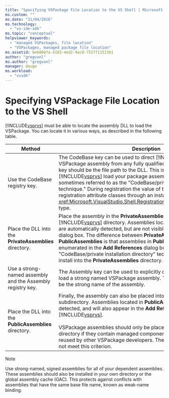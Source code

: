 ```yaml
---
title: "Specifying VSPackage File Location to the VS Shell | Microsoft Docs"
ms.custom: ""
ms.date: "11/04/2016"
ms.technology: 
  - "vs-ide-sdk"
ms.topic: "conceptual"
helpviewer_keywords: 
  - "managed VSPackages, file location"
  - "VSPackages, managed package file location"
ms.assetid: beb8607a-4183-4ed2-9ac8-7527f11513b1
author: "gregvanl"
ms.author: "gregvanl"
manager: douge
ms.workload: 
  - "vssdk"
---
```

# Specifying VSPackage File Location to the VS Shell
[!INCLUDE[vsprvs](../../code-quality/includes/vsprvs_md.md)] must be able to locate the assembly DLL to load the VSPackage. You can locate it in various ways, as described in the following table.  


|                           Method                           |                                                                                                                                                                                                                                                                                                                              Description                                                                                                                                                                                                                                                                                                                               |
|------------------------------------------------------------|------------------------------------------------------------------------------------------------------------------------------------------------------------------------------------------------------------------------------------------------------------------------------------------------------------------------------------------------------------------------------------------------------------------------------------------------------------------------------------------------------------------------------------------------------------------------------------------------------------------------------------------------------------------------|
|               Use the CodeBase registry key.               | The CodeBase key can be used to direct [!INCLUDE[vsprvs](../../code-quality/includes/vsprvs_md.md)] to load the VSPackage assembly from any fully qualified file path. The value of the key should be the file path to the DLL. This is the best way to have [!INCLUDE[vsprvs](../../code-quality/includes/vsprvs_md.md)] load your package assembly. This technique is sometimes referred to as the "CodeBase/private installation directory technique." During registration the value of the codebase is passed to the registration attribute classes through an instance of the <xref:Microsoft.VisualStudio.Shell.RegistrationAttribute.RegistrationContext> type. |
|  Place the DLL into the **PrivateAssemblies** directory.   |                                 Place the assembly in the **PrivateAssemblies** subdirectory of the [!INCLUDE[vsprvs](../../code-quality/includes/vsprvs_md.md)] directory. Assemblies located in **PrivateAssemblies** are automatically detected, but are not visible in the **Add References** dialog box. The difference between **PrivateAssemblies** and **PublicAssemblies** is that assemblies in **PublicAssemblies** are enumerated in the **Add References** dialog box. If you chose not to use the "CodeBase/private installation directory" technique, then you should install into the **PrivateAssemblies** directory.                                 |
| Use a strong-named assembly and the Assembly registry key. |                                                                                                                                                                                                                       The Assembly key can be used to explicitly direct [!INCLUDE[vsprvs](../../code-quality/includes/vsprvs_md.md)] to load a strong named VSPackage assembly. The value of the key should be the strong name of the assembly.                                                                                                                                                                                                                        |
|   Place the DLL into the **PublicAssemblies** directory.   |                                                              Finally, the assembly can also be placed into the **PublicAssemblies** subdirectory. Assemblies located in **PublicAssemblies** are automatically detected, and will also appear in the **Add References** dialog box in [!INCLUDE[vsprvs](../../code-quality/includes/vsprvs_md.md)].<br /><br /> VSPackage assemblies should only be placed in the **PublicAssemblies** directory if they contain managed components that are intended to be reused by other VSPackage developers. The majority of assemblies do not meet this criterion.                                                               |

> [!NOTE]
>  Use strong-named, signed assemblies for all of your dependent assemblies. These assemblies should also be installed in your own directory or the global assembly cache (GAC). This protects against conflicts with assemblies that have the same base file name, known as weak-name binding.